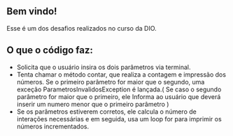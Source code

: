 ## Bem vindo!

Esse é um dos desafios realizados no curso da DIO.

## O que o código faz:

- Solicita que o usuário insira os dois parâmetros via terminal.
- Tenta chamar o método contar, que realiza a contagem e impressão dos números. Se o primeiro parâmetro for maior que o segundo, uma exceção ParametrosInvalidosException é lançada.( Se caso o segundo parâmetro for maior que o primeiro, ele Informa ao usuário que deverá inserir um numero menor que o primeiro parâmetro )
- Se os parâmetros estiverem corretos, ele calcula o número de interações necessárias e em seguida, usa um loop for para imprimir os números incrementados.

